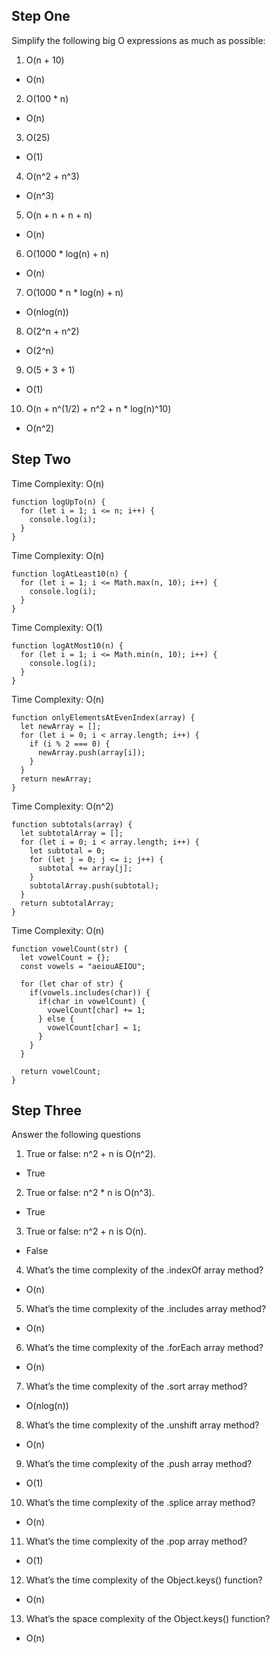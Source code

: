 ## Step One
Simplify the following big O expressions as much as possible:  
1. O(n + 10)  
- O(n)
2. O(100 * n)  
- O(n)
3. O(25)  
- O(1)
4. O(n^2 + n^3)  
- O(n^3)
5. O(n + n + n + n)  
- O(n)
6. O(1000 * log(n) + n)  
- O(n)
7. O(1000 * n * log(n) + n)  
- O(nlog(n))
8. O(2^n + n^2)  
- O(2^n)
9. O(5 + 3 + 1)  
- O(1)
10. O(n + n^(1/2) + n^2 + n * log(n)^10)  
- O(n^2)

## Step Two

Time Complexity: O(n)  
```
function logUpTo(n) {
  for (let i = 1; i <= n; i++) {
    console.log(i);
  }
}
```

Time Complexity: O(n)  
```
function logAtLeast10(n) {
  for (let i = 1; i <= Math.max(n, 10); i++) {
    console.log(i);
  }
}
```

Time Complexity: O(1)  
```
function logAtMost10(n) {
  for (let i = 1; i <= Math.min(n, 10); i++) {
    console.log(i);
  }
}
```

Time Complexity: O(n)  
```
function onlyElementsAtEvenIndex(array) {
  let newArray = [];
  for (let i = 0; i < array.length; i++) {
    if (i % 2 === 0) {
      newArray.push(array[i]);
    }
  }
  return newArray;
}
```

Time Complexity: O(n^2)  
```
function subtotals(array) {
  let subtotalArray = [];
  for (let i = 0; i < array.length; i++) {
    let subtotal = 0;
    for (let j = 0; j <= i; j++) {
      subtotal += array[j];
    }
    subtotalArray.push(subtotal);
  }
  return subtotalArray;
}
```

Time Complexity: O(n)  
```
function vowelCount(str) {
  let vowelCount = {};
  const vowels = "aeiouAEIOU";

  for (let char of str) {
    if(vowels.includes(char)) {
      if(char in vowelCount) {
        vowelCount[char] += 1;
      } else {
        vowelCount[char] = 1;
      }
    }
  }

  return vowelCount;
}
```

## Step Three
Answer the following questions

1. True or false: n^2 + n is O(n^2).
- True
2. True or false: n^2 * n is O(n^3).
- True
3. True or false: n^2 + n is O(n).
- False
4. What’s the time complexity of the .indexOf array method?
- O(n)
5. What’s the time complexity of the .includes array method?
- O(n)
6. What’s the time complexity of the .forEach array method?
- O(n)
7. What’s the time complexity of the .sort array method?
- O(nlog(n))
8. What’s the time complexity of the .unshift array method?
- O(n)
9. What’s the time complexity of the .push array method?
- O(1)
10. What’s the time complexity of the .splice array method?
- O(n)
11. What’s the time complexity of the .pop array method?
- O(1)
12. What’s the time complexity of the Object.keys() function?
- O(n)
13. What’s the space complexity of the Object.keys() function?
- O(n)
